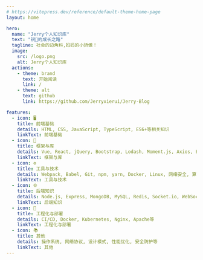 ```yaml
---
# https://vitepress.dev/reference/default-theme-home-page
layout: home

hero:
  name: "Jerry个人知识库"
  text: "锐🐶的成长之路"
  tagline: 社会的边角料,妈妈的小骄傲！
  image:
    src: /logo.png
    alt: Jerry个人知识库
  actions:
    - theme: brand
      text: 开始阅读
      link: /
    - theme: alt
      text: github
      link: https://github.com/Jerryxierui/Jerry-Blog

features:
  - icon: 🖥️
    title: 前端基础
    details: HTML, CSS, JavaScript, TypeScript, ES6+等相关知识
    linkText: 前端基础
  - icon: 🧩
    title: 框架与库
    details: Vue, React, jQuery, Bootstrap, Lodash, Moment.js, Axios, ECharts, Three.js, D3.js, Mars3D等
    linkText: 框架与库
  - icon: ⚙️
    title: 工具与技术
    details: Webpack, Babel, Git, npm, yarn, Docker, Linux, 网络安全, 算法与数据结构等
    linkText: 工具与技术
  - icon: 🌐
    title: 后端知识
    details: Node.js, Express, MongoDB, MySQL, Redis, Socket.io, WebSocket等
    linkText: 后端知识
  - icon: 🚀
    title: 工程化与部署
    details: CI/CD, Docker, Kubernetes, Nginx, Apache等
    linkText: 工程化与部署
  - icon: 📚
    title: 其他
    details: 操作系统, 网络协议, 设计模式, 性能优化, 安全防护等
    linkText: 其他
---
```


